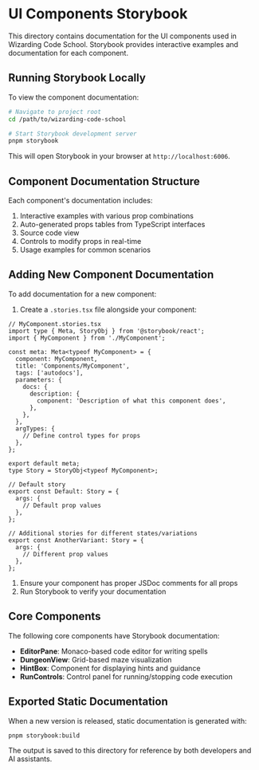 # UI Components Storybook

This directory contains documentation for the UI components used in Wizarding Code
School. Storybook provides interactive examples and documentation for each component.

## Running Storybook Locally

To view the component documentation:

```bash
# Navigate to project root
cd /path/to/wizarding-code-school

# Start Storybook development server
pnpm storybook
```

This will open Storybook in your browser at `http://localhost:6006`.

## Component Documentation Structure

Each component's documentation includes:

1. Interactive examples with various prop combinations
2. Auto-generated props tables from TypeScript interfaces
3. Source code view
4. Controls to modify props in real-time
5. Usage examples for common scenarios

## Adding New Component Documentation

To add documentation for a new component:

1. Create a `.stories.tsx` file alongside your component:

```tsx
// MyComponent.stories.tsx
import type { Meta, StoryObj } from '@storybook/react';
import { MyComponent } from './MyComponent';

const meta: Meta<typeof MyComponent> = {
  component: MyComponent,
  title: 'Components/MyComponent',
  tags: ['autodocs'],
  parameters: {
    docs: {
      description: {
        component: 'Description of what this component does',
      },
    },
  },
  argTypes: {
    // Define control types for props
  },
};

export default meta;
type Story = StoryObj<typeof MyComponent>;

// Default story
export const Default: Story = {
  args: {
    // Default prop values
  },
};

// Additional stories for different states/variations
export const AnotherVariant: Story = {
  args: {
    // Different prop values
  },
};
```

1. Ensure your component has proper JSDoc comments for all props
2. Run Storybook to verify your documentation

## Core Components

The following core components have Storybook documentation:

- **EditorPane**: Monaco-based code editor for writing spells
- **DungeonView**: Grid-based maze visualization
- **HintBox**: Component for displaying hints and guidance
- **RunControls**: Control panel for running/stopping code execution

## Exported Static Documentation

When a new version is released, static documentation is generated with:

```bash
pnpm storybook:build
```

The output is saved to this directory for reference by both developers and AI
assistants.
